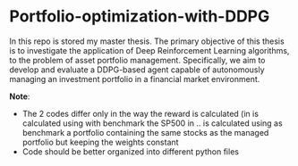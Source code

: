 # Portfolio-optimization-with-DDPG

 In this repo is stored my master thesis. The primary objective of this thesis is to investigate the application of Deep Reinforcement Learning algorithms, to the problem of asset portfolio management.
 Specifically, we aim to develop and evaluate a DDPG-based agent capable of autonomously managing an investment portfolio in a financial market environment.

 **Note**: 
 - The 2 codes differ only in the way the reward is calculated (in is calculated using with benchmark the SP500 in .. is calculated using as benchmark a portfolio containing the same stocks as the managed portfolio but keeping the weights constant
 - Code should be better organized into different python files 
